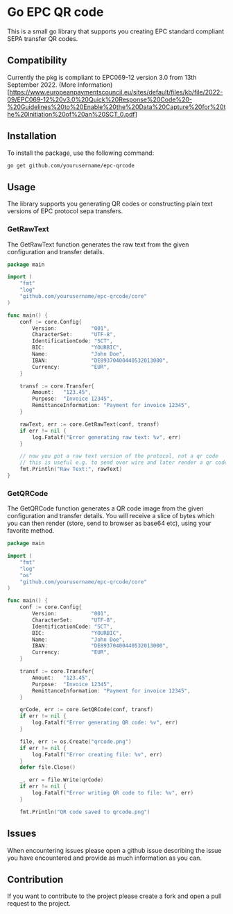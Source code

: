 # Go EPC QR code

This is a small go library that supports you creating EPC standard compliant SEPA transfer QR codes. 

## Compatibility

Currently the pkg is compliant to EPC069-12 version 3.0 from 13th September 2022. (More Information)[https://www.europeanpaymentscouncil.eu/sites/default/files/kb/file/2022-09/EPC069-12%20v3.0%20Quick%20Response%20Code%20-%20Guidelines%20to%20Enable%20the%20Data%20Capture%20for%20the%20Initiation%20of%20an%20SCT_0.pdf]

## Installation

To install the package, use the following command:

```sh
go get github.com/yourusername/epc-qrcode
```

## Usage

The library supports you generating QR codes or constructing plain text versions of EPC protocol sepa transfers.

### GetRawText

The GetRawText function generates the raw text from the given configuration and transfer details.

``` go
package main

import (
    "fmt"
    "log"
    "github.com/yourusername/epc-qrcode/core"
)

func main() {
    conf := core.Config{
        Version:           "001",
        CharacterSet:      "UTF-8",
        IdentificationCode: "SCT",
        BIC:               "YOURBIC",
        Name:              "John Doe",
        IBAN:              "DE89370400440532013000",
        Currency:          "EUR",
    }

    transf := core.Transfer{
        Amount:   "123.45",
        Purpose:  "Invoice 12345",
        RemittanceInformation: "Payment for invoice 12345",
    }

    rawText, err := core.GetRawText(conf, transf)
    if err != nil {
        log.Fatalf("Error generating raw text: %v", err)
    }

    // now you got a raw text version of the protocol, not a qr code
    // this is useful e.g. to send over wire and later render a qr code from it etc.
    fmt.Println("Raw Text:", rawText)
}
```

### GetQRCode

The GetQRCode function generates a QR code image from the given configuration and transfer details. You will receive a slice of bytes which
you can then render (store, send to browser as base64 etc), using your favorite method.

``` go
package main

import (
    "fmt"
    "log"
    "os"
    "github.com/yourusername/epc-qrcode/core"
)

func main() {
    conf := core.Config{
        Version:           "001",
        CharacterSet:      "UTF-8",
        IdentificationCode: "SCT",
        BIC:               "YOURBIC",
        Name:              "John Doe",
        IBAN:              "DE89370400440532013000",
        Currency:          "EUR",
    }

    transf := core.Transfer{
        Amount:   "123.45",
        Purpose:  "Invoice 12345",
        RemittanceInformation: "Payment for invoice 12345",
    }

    qrCode, err := core.GetQRCode(conf, transf)
    if err != nil {
        log.Fatalf("Error generating QR code: %v", err)
    }

    file, err := os.Create("qrcode.png")
    if err != nil {
        log.Fatalf("Error creating file: %v", err)
    }
    defer file.Close()

    _, err = file.Write(qrCode)
    if err != nil {
        log.Fatalf("Error writing QR code to file: %v", err)
    }

    fmt.Println("QR code saved to qrcode.png")
```

## Issues

When encountering issues please open a github issue describing the issue you have encountered and provide as much information as you can.

## Contribution

If you want to contribute to the project please create a fork and open a pull request to the project.
